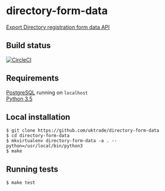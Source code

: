 # directory-form-data
[Export Directory registration form data API](https://www.directory.exportingisgreat.gov.uk/)

## Build status

[![CircleCI](https://circleci.com/gh/uktrade/directory-form-data/tree/master.svg?style=svg)](https://circleci.com/gh/uktrade/directory-form-data/tree/master)

## Requirements

[PostgreSQL](https://www.postgresql.org/) running on ``localhost``  
[Python 3.5](https://www.python.org/downloads/)

## Local installation

    $ git clone https://github.com/uktrade/directory-form-data
    $ cd directory-form-data
    $ mkvirtualenv directory-form-data -a . --python=/usr/local/bin/python3
    $ make


## Running tests

    $ make test
